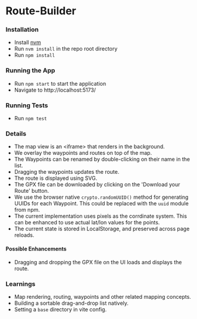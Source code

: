 # Route-Builder

### Installation

- Install [nvm](https://github.com/nvm-sh/nvm)
- Run `nvm install` in the repo root directory
- Run `npm install`

### Running the App

- Run `npm start` to start the application
- Navigate to http://localhost:5173/

### Running Tests

- Run `npm test`

### Details

- The map view is an &lt;iframe&gt; that renders in the background.
- We overlay the waypoints and routes on top of the map.
- The Waypoints can be renamed by double-clicking on their name in the list.
- Dragging the waypoints updates the route.
- The route is displayed using SVG.
- The GPX file can be downloaded by clicking on the 'Download your Route' button.
- We use the browser native `crypto.randomUUID()` method for generating UUIDs for each Waypoint. This could be replaced with the `uuid` module from npm.
- The current implementation uses pixels as the corrdinate system. This can be enhanced to use actual lat/lon values for the points.
- The current state is stored in LocalStorage, and preserved across page reloads.

#### Possible Enhancements

- Dragging and dropping the GPX file on the UI loads and displays the route.

### Learnings

- Map rendering, routing, waypoints and other related mapping concepts.
- Building a sortable drag-and-drop list natively.
- Setting a `base` directory in vite config.
